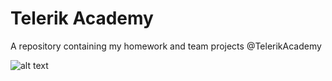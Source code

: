 # Telerik Academy
A repository containing my homework and team projects @TelerikAcademy

![alt text](https://www.google.bg/imgres?imgurl=http%3A%2F%2Fidg.bg%2Ftest%2Fpcw%2F2016%2F6%2F14%2F25638-Telerik_Academy_Logo_Primary.png&imgrefurl=http%3A%2F%2Fpcworld.bg%2F25638_softuernata_akademiya_na_telerik_za_parvi_pat_s_predvaritelen_priem&docid=uoJ2-T1ZwFgweM&tbnid=tKU48_qEuNTPBM%3A&w=1388&h=471&bih=947&biw=1920&ved=0ahUKEwjgwrSqoc7NAhWjHsAKHYK0AT44ZBAzCAYoAzAD&iact=mrc&uact=8 "Telerik Academy")
